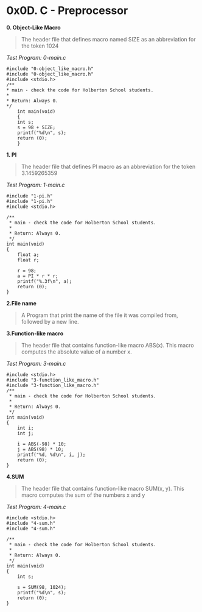 # 0x0D. C - Preprocessor #

**0. Object-Like Macro**

> The header file that defines macro named SIZE as an abbreviation
> for the token 1024

*Test Program: 0-main.c*

    #include "0-object_like_macro.h"
	#include "0-object_like_macro.h"
	#include <stdio.h>
	/**
	* main - check the code for Holberton School students.
	*
	* Return: Always 0.
	*/
		int main(void)
		{
		int s;
		s = 98 + SIZE;
		printf("%d\n", s);
		return (0);
		}

**1. PI**

> The header file that defines PI macro as an abbreviation for the token
> 3.1459265359

*Test Program: 1-main.c*

    #include "1-pi.h"
    #include "1-pi.h"
    #include <stdio.h>

    /**
     * main - check the code for Holberton School students.
     *
     * Return: Always 0.
     */
    int main(void)
    {
        float a;
        float r;

        r = 98;
        a = PI * r * r;
        printf("%.3f\n", a);
        return (0);
    }

**2.File name**

> A Program that print the name of the file it was compiled from, followed
> by a new line.

**3.Function-like macro**

> The header file that contains function-like macro ABS(x). This macro computes
> the absolute value of a number x.

*Test Program: 3-main.c*

    #include <stdio.h>
    #include "3-function_like_macro.h"
    #include "3-function_like_macro.h"
    /**
     * main - check the code for Holberton School students.
     *
     * Return: Always 0.
     */
    int main(void)
    {
        int i;
        int j;

        i = ABS(-98) * 10;
        j = ABS(98) * 10;
        printf("%d, %d\n", i, j);
        return (0);
    }

**4.SUM**

> The header file that contains function-like macro SUM(x, y).
> This macro computes the sum of the numbers x and y

*Test Program: 4-main.c*

    #include <stdio.h>
    #include "4-sum.h"
    #include "4-sum.h"

    /**
     * main - check the code for Holberton School students.
     *
     * Return: Always 0.
     */
    int main(void)
    {
        int s;

        s = SUM(98, 1024);
        printf("%d\n", s);
        return (0);
    }
